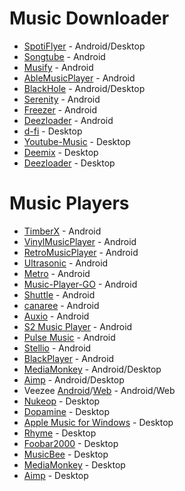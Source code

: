 # Music Downloader

-   [SpotiFlyer](https://github.com/Shabinder/SpotiFlyer) - Android/Desktop
-   [Songtube](https://github.com/SongTube/SongTube-App) - Android
-   [Musify](https://github.com/Harsh-23/Musify) - Android
-   [AbleMusicPlayer](https://github.com/uditkarode/AbleMusicPlayer) - Android
-   [BlackHole](https://github.com/Sangwan5688/BlackHole) - Android/Desktop
-   [Serenity](https://github.com/YajanaRao/Serenity) - Android
-   [Freezer](https://t.me/freezerandroid) - Android
-   [Deezloader](https://www.deezloader.app/) - Android
-   [d-fi](https://github.com/d-fi/releases) - Desktop
-   [Youtube-Music](https://github.com/th-ch/youtube-music) - Desktop
-   [Deemix](https://deemix.app/) - Desktop
-   [Deezloader](https://www.deezloader.app/) - Desktop

# Music Players

-   [TimberX](https://github.com/naman14/TimberX) - Android
-   [VinylMusicPlayer](https://github.com/AdrienPoupa/VinylMusicPlayer) - Android
-   [RetroMusicPlayer](https://github.com/RetroMusicPlayer/RetroMusicPlayer) - Android
-   [Ultrasonic](https://github.com/ultrasonic/ultrasonic) - Android
-   [Metro](https://github.com/MuntashirAkon/Metro) - Android
-   [Music-Player-GO](https://github.com/enricocid/Music-Player-GO) - Android
-   [Shuttle](https://github.com/timusus/Shuttle) - Android
-   [canaree](https://github.com/ologe/canaree-music-player) - Android
-   [Auxio](https://github.com/OxygenCobalt/Auxio) - Android
-   [S2 Music Player](https://play.google.com/store/apps/details?id=com.simplecityapps.shuttle) - Android
-   [Pulse Music](https://play.google.com/store/apps/details?id=com.hardcodecoder.pulse) - Android
-   [Stellio](https://stellio.ru/en) - Android
-   [BlackPlayer](https://play.google.com/store/apps/details?id=com.musicplayer.blackplayerfree) - Android
-   [MediaMonkey](https://www.mediamonkey.com/) - Android/Desktop
-   [Aimp](https://www.aimp.ru/) - Android/Desktop
-   Veezee [Android](https://github.com/veezee-music/veezee-android)/[Web](https://github.com/veezee-music/veezee-web) - Android/Web
-   [Nukeop](https://github.com/nukeop/nuclear) - Desktop
-   [Dopamine](https://github.com/digimezzo/dopamine-windows) - Desktop
-   [Apple Music for Windows](https://github.com/imxeno/apple-music-windows) - Desktop
-   [Rhyme](https://github.com/Rhyme-Player/Rhyme) - Desktop
-   [Foobar2000](https://www.foobar2000.org/) - Desktop
-   [MusicBee](https://www.getmusicbee.com/) - Desktop
-   [MediaMonkey](https://www.mediamonkey.com/) - Desktop
-   [Aimp](https://www.aimp.ru/) - Desktop
